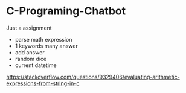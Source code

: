 # C-Programing-Chatbot
Just a assignment


- parse math expression
- 1 keywords many answer
- add answer
- random dice
- current datetime

https://stackoverflow.com/questions/9329406/evaluating-arithmetic-expressions-from-string-in-c
